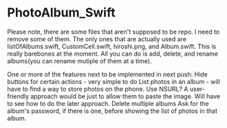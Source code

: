 # PhotoAlbum_Swift
Please note, there are some files that aren't supposed to be repo. I need to remove some of them. The only ones that are actually
used are listOfAlbums.swift, CustomCell.swift, hiroshi.png, and Album.swift.
This is really barebones at the moment. All you can do is add, delete, and rename albums(you can rename mutiple of them at a time).

One or more of the features next to be implemented in next push:
Hide buttons for certain actions - very simple to do
List photos in an album - will have to find a way to store photos on the phone. Use NSURL? A user-friendly approach would be
just to allow them to paste the image. Will have to see how to do the later approach.
Delete multiple albums
Ask for the album's password, if there is one, before showing the list of photos in that album.
